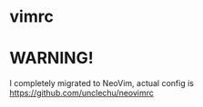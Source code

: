 # vimrc

# WARNING!

I completely migrated to NeoVim, actual config is https://github.com/unclechu/neovimrc
